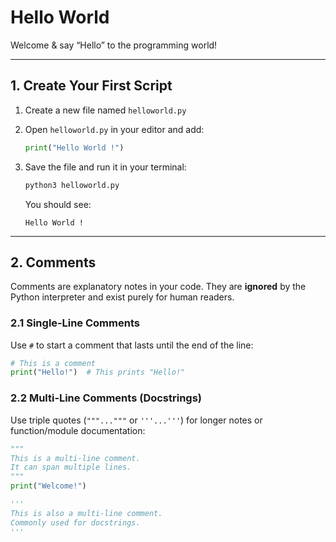 
# Hello World

Welcome & say “Hello” to the programming world!

---

## 1. Create Your First Script

1. Create a new file named `helloworld.py`
2. Open `helloworld.py` in your editor and add:

   ```python
   print("Hello World !")


3. Save the file and run it in your terminal:

   ```bash
   python3 helloworld.py
   ```

   You should see:

   ```
   Hello World !
   ```

---

## 2. Comments

Comments are explanatory notes in your code. They are **ignored** by the Python interpreter and exist purely for human readers.

### 2.1 Single‑Line Comments

Use `#` to start a comment that lasts until the end of the line:

```python
# This is a comment
print("Hello!")  # This prints "Hello!"
```

### 2.2 Multi‑Line Comments (Docstrings)

Use triple quotes (`"""..."""` or `'''...'''`) for longer notes or function/module documentation:

```python
"""
This is a multi-line comment.
It can span multiple lines.
"""
print("Welcome!")

'''
This is also a multi-line comment.
Commonly used for docstrings.
'''
```


